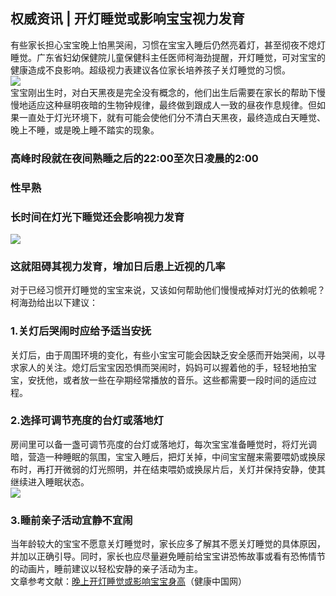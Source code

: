 ## 权威资讯 | 开灯睡觉或影响宝宝视力发育  
有些家长担心宝宝晚上怕黑哭闹，习惯在宝宝入睡后仍然亮着灯，甚至彻夜不熄灯睡觉。广东省妇幼保健院儿童保健科主任医师柯海劲提醒，开灯睡觉，可对宝宝的健康造成不良影响。超级视力表建议各位家长培养孩子关灯睡觉的习惯。  
![](http://cdncms.v-keep.cn/wp-content/uploads/2019/09/timgdz.jpg)  
宝宝刚出生时，对白天黑夜是完全没有概念的，他们出生后需要在家长的帮助下慢慢地适应这种昼明夜暗的生物钟规律，最终做到跟成人一致的昼夜作息规律。但如果一直处于灯光环境下，就有可能会使他们分不清白天黑夜，最终造成白天睡觉、晚上不睡，或是晚上睡不踏实的现象。  
### 高峰时段就在夜间熟睡之后的22:00至次日凌晨的2:00  
### 性早熟  
### 长时间在灯光下睡觉还会影响视力发育  
![](http://cdncms.v-keep.cn/wp-content/uploads/2019/09/timgff.jpg)  
### 这就阻碍其视力发育，增加日后患上近视的几率  
对于已经习惯开灯睡觉的宝宝来说，又该如何帮助他们慢慢戒掉对灯光的依赖呢？柯海劲给出以下建议：  
### 1.关灯后哭闹时应给予适当安抚  
关灯后，由于周围环境的变化，有些小宝宝可能会因缺乏安全感而开始哭闹，以寻求家人的关注。熄灯后宝宝因恐惧而哭闹时，妈妈可以握着他的手，轻轻地拍宝宝，安抚他，或者放一些在孕期经常播放的音乐。这些都需要一段时间的适应过程。  
### 2.选择可调节亮度的台灯或落地灯  
房间里可以备一盏可调节亮度的台灯或落地灯，每次宝宝准备睡觉时，将灯光调暗，营造一种睡眠的氛围，宝宝入睡后，把灯关掉，中间宝宝醒来需要喂奶或换尿布时，再打开微弱的灯光照明，并在结束喂奶或换尿片后，关灯并保持安静，使其继续进入睡眠状态。  
![](http://cdncms.v-keep.cn/wp-content/uploads/2019/09/timgcz-1024x642.jpg)  
### 3.睡前亲子活动宜静不宜闹  
当年龄较大的宝宝不愿意关灯睡觉时，家长应多了解其不愿关灯睡觉的具体原因，并加以正确引导。同时，家长也应尽量避免睡前给宝宝讲恐怖故事或看有恐怖情节的动画片，睡前建议以轻松安静的亲子活动为主。  
文章参考文献：<a href="http://health.china.com.cn/2019-04/19/content_40724993.htm">晚上开灯睡觉或影响宝宝身高</a>（健康中国网）  
